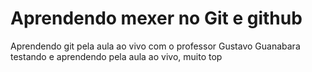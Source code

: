 # Aprendendo mexer  no Git e github
 Aprendendo git pela aula ao vivo com o professor Gustavo Guanabara
 testando e aprendendo pela aula ao vivo, muito top
